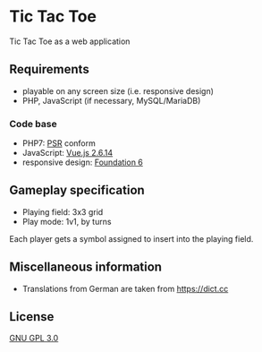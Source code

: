 # Tic Tac Toe

Tic Tac Toe as a web application

## Requirements

- playable on any screen size (i.e. responsive design)
- PHP, JavaScript (if necessary, MySQL/MariaDB)

### Code base

- PHP7: [PSR](https://www.php-fig.org/psr/) conform
- JavaScript: [Vue.js 2.6.14](https://vuejs.org/v2/guide/installation.html)
- responsive design: [Foundation 6](https://get.foundation/) 

## Gameplay specification

- Playing field: 3x3 grid
- Play mode: 1v1, by turns

Each player gets a symbol assigned to insert into the playing field.

## Miscellaneous information

- Translations from German are taken from https://dict.cc

## License

[GNU GPL 3.0](https://www.gnu.org/licenses/gpl-3.0.en.html)
